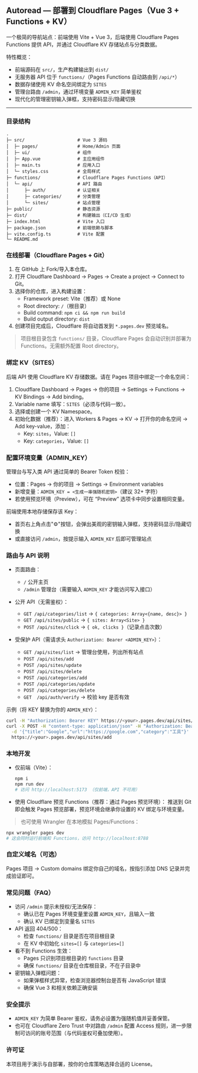 ## Autoread — 部署到 Cloudflare Pages（Vue 3 + Functions + KV）

一个极简的导航站点：前端使用 Vite + Vue 3，后端使用 Cloudflare Pages Functions 提供 API，并通过 Cloudflare KV 存储站点与分类数据。

特性概览：
- 前端源码在 `src/`，生产构建输出到 `dist/`
- 无服务器 API 位于 `functions/`（Pages Functions 自动路由到 `/api/*`）
- 数据存储使用 KV 命名空间绑定为 `SITES`
- 管理台路由 `/admin`，通过环境变量 `ADMIN_KEY` 简单鉴权
- 现代化的管理密钥输入弹框，支持密码显示/隐藏切换

---

### 目录结构
```
.
├─ src/                    # Vue 3 源码
│  ├─ pages/               # Home/Admin 页面
│  ├─ ui/                  # 组件
│  ├─ App.vue              # 主应用组件
│  ├─ main.ts              # 应用入口
│  └─ styles.css           # 全局样式
├─ functions/              # Cloudflare Pages Functions（API）
│  └─ api/                 # API 路由
│      ├─ auth/            # 认证相关
│      ├─ categories/      # 分类管理
│      └─ sites/           # 站点管理
├─ public/                 # 静态资源
├─ dist/                   # 构建输出（CI/CD 生成）
├─ index.html              # Vite 入口
├─ package.json            # 前端依赖与脚本
├─ vite.config.ts          # Vite 配置
└─ README.md
```

### 在线部署（Cloudflare Pages + Git）
1) 在 GitHub 上 Fork/导入本仓库。
2) 打开 Cloudflare Dashboard → Pages → Create a project → Connect to Git。
3) 选择你的仓库，进入构建设置：
   - Framework preset: Vite（推荐）或 None
   - Root directory: `/`（根目录）
   - Build command: `npm ci && npm run build`
   - Build output directory: `dist`
4) 创建项目完成后，Cloudflare 将自动首发到 `*.pages.dev` 预览域名。

> 项目根目录包含 `functions/` 目录，Cloudflare Pages 会自动识别并部署为 Functions。无需额外配置 Root directory。

### 绑定 KV（SITES）
后端 API 使用 Cloudflare KV 存储数据。请在 Pages 项目中绑定一个命名空间：
1) Cloudflare Dashboard → Pages → 你的项目 → Settings → Functions → KV Bindings → Add binding。
2) Variable name 填写：`SITES`（必须与代码一致）。
3) 选择或创建一个 KV Namespace。
4) 初始化数据（推荐）：进入 Workers & Pages → KV → 打开你的命名空间 → Add key-value，添加：
   - Key: `sites`，Value: `[]`
   - Key: `categories`，Value: `[]`

### 配置环境变量（ADMIN_KEY）
管理台与写入类 API 通过简单的 Bearer Token 校验：
- 位置：Pages → 你的项目 → Settings → Environment variables
- 新增变量：`ADMIN_KEY = <生成一串强随机密钥>`（建议 32+ 字符）
- 若使用预览环境（Preview），可在 “Preview” 选项卡中同步设置相同变量。

前端使用本地存储保存该 Key：
- 首页右上角点击"⚙️"按钮，会弹出美观的密钥输入弹框，支持密码显示/隐藏切换
- 或直接访问 `/admin`，按提示输入 `ADMIN_KEY` 后即可管理站点

### 路由与 API 说明
- 页面路由：
  - `/` 公开主页
  - `/admin` 管理台（需要输入 `ADMIN_KEY` 才能访问写入接口）

- 公开 API（无需鉴权）：
  - `GET /api/categories/list` → `{ categories: Array<{name, desc}> }`
  - `GET /api/sites/public` → `{ sites: Array<Site> }`
  - `POST /api/sites/click` → `{ ok, clicks }`（记录点击次数）

- 受保护 API（需请求头 `Authorization: Bearer <ADMIN_KEY>`）：
  - `GET /api/sites/list` → 管理台使用，列出所有站点
  - `POST /api/sites/add`
  - `POST /api/sites/update`
  - `POST /api/sites/delete`
  - `POST /api/categories/add`
  - `POST /api/categories/update`
  - `POST /api/categories/delete`
  - `GET  /api/auth/verify` → 校验 key 是否有效

示例（将 KEY 替换为你的 `ADMIN_KEY`）：
```bash
curl -H "Authorization: Bearer KEY" https://<your>.pages.dev/api/sites/list
curl -X POST -H "content-type: application/json" -H "Authorization: Bearer KEY" \
  -d '{"title":"Google","url":"https://google.com","category":"工具"}' \
  https://<your>.pages.dev/api/sites/add
```

### 本地开发
- 仅前端（Vite）：
  ```bash
  npm i
  npm run dev
  # 访问 http://localhost:5173 （仅前端，API 不可用）
  ```

- 使用 Cloudflare 预览 Functions（推荐：通过 Pages 预览环境）：
  推送到 Git 即会触发 Pages 预览部署，预览环境会继承你设置的 KV 绑定与环境变量。

> 也可使用 Wrangler 在本地模拟 Pages/Functions：
  ```bash
  npx wrangler pages dev
  # 这会同时运行前端和 Functions，访问 http://localhost:8788
  ```

### 自定义域名（可选）
Pages 项目 → Custom domains 绑定你自己的域名，按指引添加 DNS 记录并完成验证即可。

### 常见问题（FAQ）
- 访问 `/admin` 提示未授权/无法保存：
  - 确认已在 Pages 环境变量里设置 `ADMIN_KEY`，且输入一致
  - 确认 KV 已绑定到变量名 `SITES`
- API 返回 404/500：
  - 检查 `functions/` 目录是否在项目根目录
  - 在 KV 中初始化 `sites=[]` 与 `categories=[]`
- 看不到 Functions 生效：
  - Pages 只识别项目根目录的 `functions` 目录
  - 确保 `functions/` 目录在仓库根目录，不在子目录中
- 密钥输入弹框问题：
  - 如果弹框样式异常，检查浏览器控制台是否有 JavaScript 错误
  - 确保 Vue 3 和相关依赖正确安装

### 安全提示
- `ADMIN_KEY` 为简单 Bearer 鉴权，请务必设置为强随机值并妥善保管。
- 也可在 Cloudflare Zero Trust 中对路由 `/admin` 配置 Access 规则，进一步限制可访问的账号范围（与代码鉴权可叠加使用）。

### 许可证
本项目用于演示与自部署，按你的仓库策略选择合适的 License。

